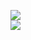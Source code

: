 [![](https://img.shields.io/badge/Made%20With-Github%20Spray-lightgrey.svg?style=for-the-badge&logo=github)](https://github.com/Annihil/github-spray#549)  
[![](https://i.imgur.com/2DrTn0Z.gif)](https://github.com/Annihil/github-spray)